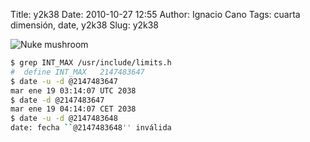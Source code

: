 Title: y2k38
Date: 2010-10-27 12:55
Author: Ignacio Cano
Tags: cuarta dimensión, date, y2k38
Slug: y2k38

![Nuke mushroom]({filename}/images/nuke_mushroom-300x165.jpg)

```bash
$ grep INT_MAX /usr/include/limits.h
#  define INT_MAX   2147483647
$ date -u -d @2147483647
mar ene 19 03:14:07 UTC 2038
$ date -d @2147483647
mar ene 19 04:14:07 CET 2038
$ date -u -d @2147483648
date: fecha ``@2147483648'' inválida
```
